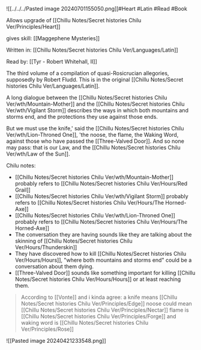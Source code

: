 ![[../../../Pasted image 20240701155050.png]]#Heart #Latin #Read #Book 

Allows upgrade of [[Chillu Notes/Secret histories Chilu Ver/Principles/Heart]]

gives skill: [[Maggephene Mysteries]]

Written in: [[Chillu Notes/Secret histories Chilu Ver/Languages/Latin]]

Read by: [[Tyr - Robert Whitehall, II]]

The third volume of a compilation of quasi-Rosicrucian allegories, supposedly by Robert Fludd. This is in the original [[Chillu Notes/Secret histories Chilu Ver/Languages/Latin]].

A long dialogue between the [[Chillu Notes/Secret histories Chilu Ver/wth/Mountain-Mother]] and the [[Chillu Notes/Secret histories Chilu Ver/wth/Vigilant Storm]] describes the ways in which both mountains and storms end, and the protections they use against those ends.

But we must use the knife,' said the [[Chillu Notes/Secret histories Chilu Ver/wth/Lion-Throned One]], 'the noose, the flame, the Waking Word, against those who have passed the [[Three-Valved Door]]. And so none may pass: that is our Law, and the [[Chillu Notes/Secret histories Chilu Ver/wth/Law of the Sun]].

Chilu notes: 
- [[Chillu Notes/Secret histories Chilu Ver/wth/Mountain-Mother]] probably refers to [[Chillu Notes/Secret histories Chilu Ver/Hours/Red Grail]]
- [[Chillu Notes/Secret histories Chilu Ver/wth/Vigilant Storm]] probably refers to [[Chillu Notes/Secret histories Chilu Ver/Hours/The Horned-Axe]]
- [[Chillu Notes/Secret histories Chilu Ver/wth/Lion-Throned One]] probably refers to [[Chillu Notes/Secret histories Chilu Ver/Hours/The Horned-Axe]]
- The conversation they are having sounds like they are talking about the skinning of [[Chillu Notes/Secret histories Chilu Ver/Hours/Thunderskin]]
- They have discovered how to kill [[Chillu Notes/Secret histories Chilu Ver/Hours/Hours]], "where both mountains and storms end" could be a conversation about them dying.
- [[Three-Valved Door]] sounds like something important for killing [[Chillu Notes/Secret histories Chilu Ver/Hours/Hours]] or at least reaching them.

> According to [[Vonte]] and i kinda agree:
> a knife means [[Chillu Notes/Secret histories Chilu Ver/Principles/Edge]]
> noose could mean [[Chillu Notes/Secret histories Chilu Ver/Principles/Nectar]]
> flame is [[Chillu Notes/Secret histories Chilu Ver/Principles/Forge]]
> and waking word is [[Chillu Notes/Secret histories Chilu Ver/Principles/Rose]]

![[Pasted image 20240421233548.png]]